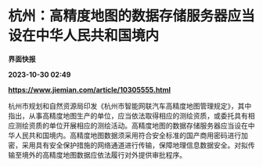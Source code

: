 # 杭州：高精度地图的数据存储服务器应当设在中华人民共和国境内
**界面快报**

**2023-10-30 02:49**

**https://www.jiemian.com/article/10305555.html**

杭州市规划和自然资源局印发《杭州市智能网联汽车高精度地图管理规定》，其中指出，从事高精度地图生产的单位，应当依法取得相应的测绘资质，或委托具有相应测绘资质的单位开展相应的测绘活动。高精度地图的数据存储服务器应当设在中华人民共和国境内。高精度地图数据须采用符合安全标准的国产商用密码进行加密，采用具有安全保护措施的网络通道进行传输，保障地理信息数据安全。对拟传输至境外的高精度地图数据应依法履行对外提供审批程序。